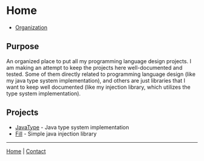 # Home

- [Organization](https://github.com/HoneyRoasted)

## Purpose

An organized place to put all my programming language design projects. I am making an attempt to keep the
projects here well-documented and tested. Some of them directly related to programming language design (like my 
java type system implementation), and others are just libraries that I want to keep well documented (like my injection library,
which utilizes the type system implementation).

## Projects

- [JavaType](javatype/landing.md) - Java type system implementation
- [Fill](fill/landing.md) - Simple java injection library

---
[Home](index.md) | [Contact](contact.md)